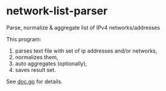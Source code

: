 # network-list-parser
Parse, normalize &amp; aggregate list of IPv4 networks/addresses

This program:
1) parses text file with set of ip addresses and/or networks,
2) normalizes them,
3) auto aggregates (optionally),
4) saves result set.

See [doc.go](../master/doc.go) for details.
